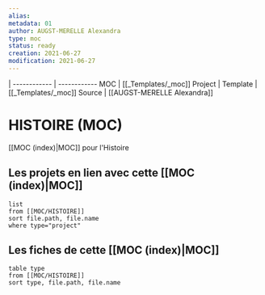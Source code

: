 ```yaml
---
alias:
metadata: 01
author: AUGST-MERELLE Alexandra
type: moc
status: ready
creation: 2021-06-27
modification: 2021-06-27
---
```

 | 
------------ | ------------
MOC | [[_Templates/_moc]]
Project |
Template | [[_Templates/_moc]]
Source | [[AUGST-MERELLE Alexandra]]
# HISTOIRE (MOC)
[[MOC (index)|MOC]] pour l'Histoire
## Les projets en lien avec cette [[MOC (index)|MOC]]
```dataview
list
from [[MOC/HISTOIRE]]
sort file.path, file.name
where type="project"
```
## Les fiches de cette [[MOC (index)|MOC]]
```dataview
table type
from [[MOC/HISTOIRE]]
sort type, file.path, file.name
```